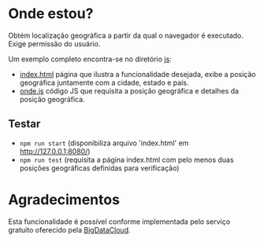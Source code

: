 # Onde estou?

Obtém localização geográfica a partir da qual o navegador é executado.
Exige permissão do usuário.

Um exemplo completo encontra-se no diretório [js](js):

- [index.html](js/index.html) página que ilustra a funcionalidade desejada,
  exibe a posição geográfica juntamente com a cidade, estado e país.
- [onde.js](js/onde.js) código JS que requisita a posição geográfica e detalhes da posição geográfica.

## Testar

- `npm run start` (disponibiliza arquivo 'index.html' em http://127.0.0.1:8080/)
- `npm run test` (requisita a página index.html com pelo menos duas posições geográficas definidas para verificação)

# Agradecimentos

Esta funcionalidade é possível conforme implementada pelo serviço gratuito
oferecido pela [BigDataCloud](https://www.bigdatacloud.com/geocoding-apis/free-reverse-geocode-to-city-api?gclid=Cj0KCQjwssyJBhDXARIsAK98ITSzSGoOSohduShoT-Va85zOcKIsAvjK34lR2LPBHZf7T9ar2sZGc8YaAua4EALw_wcB).
